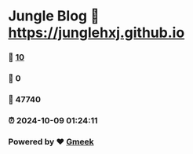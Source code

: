 # Jungle Blog :link: https://junglehxj.github.io 
### :page_facing_up: [10](https://junglehxj.github.io/tag.html) 
### :speech_balloon: 0 
### :hibiscus: 47740 
### :alarm_clock: 2024-10-09 01:24:11 
### Powered by :heart: [Gmeek](https://github.com/Meekdai/Gmeek)
